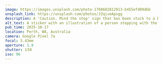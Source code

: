 ```yaml
---
image: https://images.unsplash.com/photo-1760682812913-b455efd09dbb
unsplash_link: https://unsplash.com/photos/JZqiseApsgg
description: A 'Caution. Mind the step' sign that has been stuck to a bus roof.
alt_text: A sticker with an illustration of a person stepping with the text 'Caution. Mind the step' adhered to the roof of a bus. Also seen are handles to stablise oneself and a camera.
pub_time: 2025-10-17
location: Perth, WA, Australia
camera: Google Pixel 7a
focal: 5.43mm
aperture: 1.9
shutter: 1⁄50
iso: 96
---
```

